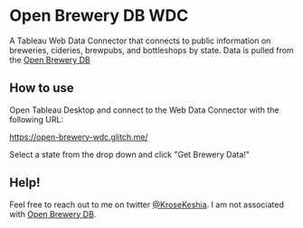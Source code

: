 # Open Brewery DB WDC

A Tableau Web Data Connector that connects to public information on breweries, cideries, brewpubs, and bottleshops by state. Data is pulled from the [Open Brewery DB](https://www.openbrewerydb.org/)

## How to use

Open Tableau Desktop and connect to the Web Data Connector with the following URL:

https://open-brewery-wdc.glitch.me/

Select a state from the drop down and click "Get Brewery Data!"

## Help!

Feel free to reach out to me on twitter [@KroseKeshia](https://twitter.com/KroseKeshia). I am not associated with [Open Brewery DB](https://www.openbrewerydb.org/).